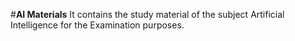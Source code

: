 #**AI Materials**
It contains the study material of the subject Artificial Intelligence for the Examination purposes.
